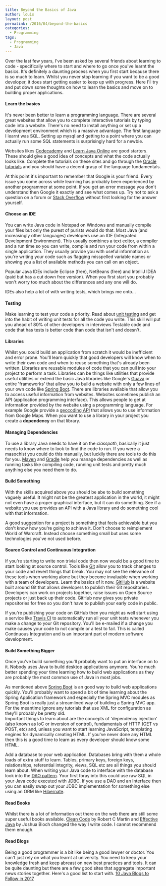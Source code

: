 ```yaml
---
title: Beyond the Basics of Java
author: louis
layout: post
permalink: /2016/04/beyond-the-basics
categories:
  - Programming
tags:
  - Programming
  - Java
---
```


Over the last few years, I've been asked by several friends about learning to code - 
specifically where to start and where to go once you've learnt the basics. It's definitely
a daunting process when you first start because there is so much to learn. Whilst you never
stop learning if you want to be a good developer, it does start getting easier to keep up
with progress. Here I'll try and put down some thoughts on how to learn the basics and 
move on to building proper applications.

#### Learn the basics

It's never been better to learn a programming language. There are several great websites 
that allow you to complete interactive tutorials by typing code into a website. There's
no need to install anything or set up a development environment which is a massive 
advantage. The first language I learnt was SQL. Setting up mysql and getting to a point 
where you can actually run some SQL statements is surprisingly hard for a newbie.

Websites likes [Codecademy](https://www.codecademy.com) and 
[Learn Java Online](https://www.learnjavaonline.org) are good starters. These should give 
a good idea of concepts and what the code actually looks like. Complete the tutorials on 
these sites and go through the [Oracle tutorials](http://docs.oracle.com/javase/tutorial/java/)
and you should have a decent grasp of the language fundamentals.

At this point it's important to remember that Google is your friend. Every issue you come
across while learning has probably been experienced by another programmer at some point. 
If you get an error message you don't understand then Google it exactly and see what comes 
up. Try not to ask a question on a forum or [Stack Overflow](http://stackoverflow.com) 
without first looking for the answer yourself.

#### Choose an IDE
You can write Java code in Notepad on Windows and manually compile your files but only the 
purest of purists would do that. Most Java (and increasingly other languages) developers 
use an IDE (Integrated Development Environment). This usually combines a text editor, 
a compiler and a run time so you can write, compile and run your code from within a single
application. They usually provide you with useful information as you're writing your code
such as flagging misspelled variable names or showing you a list of available methods you
can call on an object. 

Popular Java IDEs include Eclipse (free), NetBeans (free) and IntelliJ IDEA (paid but has 
a cut down free version). When you first start you probably won't worry too much about
the differences and any one will do.

IDEs also help a lot of with writing tests, which brings me onto...

#### Testing

Make learning to test your code a priority. Read about [unit testing](https://martinfowler.com/bliki/UnitTest.html) 
and get into the habit of writing unit tests for all the code you write. 
This skill will put you ahead of 80% of other developers in interviews
Testable code and code that has tests is better code than code that isn't and doesn't.

#### Libraries
Whilst you could build an application from scratch it would be inefficient and error prone.
You'll learn quickly that good developers will know when to write their own code and when
to reuse something that's already been written. Libraries are reusable modules of code that
you can pull into your project to perform a task. Libraries can be things like utilities 
that provide useful utilities or extend the basic Java libraries like Google's 
[Guava](https://github.com/google/guava) or entire 'frameworks' that allow you to build a 
website with only a few lines of your own code like
[Spring Boot](https://spring.io/guides/gs/spring-boot/). There are libraries available that
allow you to access useful information from websites. Websites sometimes publish
an API (application programming interface). This allows people to get at information provided
by the website using a programming language. For example Google provide a 
[geocoding API](https://developers.google.com/maps/documentation/geocoding/intro) that 
allows you to use information from Google Maps. 
When you want to use a library in your project you create a **dependency** on that library. 
 
#### Managing Dependencies
To use a library Java needs to have it on the *classpath*, basically it just needs to 
know where to look to find the code to run. If you were a masochist you could do this
manually, but luckily there are tools to do this for you. [Maven](http://maven.apache.org) 
and [Gradle](https://gradle.org) help you manage dependencies as well as running tasks
like compiling code, running unit tests and pretty much anything else you need them to do.

#### Build Something
With the skills acquired above you should be abe to build something vaguely useful. It might
not be the greatest application in the world, it might not even have a proper graphical 
interface, but it can do something. See if a website you use provides an API with a Java 
library and do something cool with that information.
 
A good suggestion for a project is something that feels achievable but you don't know how
you're going to achieve it. Don't choose to reimplement World of Warcraft. Instead choose
something small but uses some technologies you've not used before.

#### Source Control and Continuous Integration
If you're starting to write non trivial code then now would be a good time to start looking
at source control. Tools like [Git](https://git-scm.com) allow you to track changes to your
code and revert things that break. You may not see the relevance of these tools when
working alone but they become invaluable when working with a team of developers. Learn the
basics of it now. [GitHub](https://github.com) is a website built around Git that allows
developers to publish their Git repositories. Developers can work on projects together,
raise issues on Open Source projects or just back up their code. GitHub now gives you
private repositories for free so you don't have to publish your early code in public.

If you're publishing your code on GitHub then you might as well start using a service like
[Travis CI](https://travis-ci.org) to automatically run all your unit tests whenever you
make a change to your Git repository. You'll be e-mailed if a change you make causes
your code to not compile or a test to fail. This is called Continuous Integration and is
an important part of modern software development.
 
#### Build Something Bigger
Once you've build something you'll probably want to put an interface on to it. Nobody uses
Java to build desktop applications anymore. You're much better spending your time learning
how to build web applications as they are probably the most common use of Java in most jobs.

As mentioned above [Spring Boot](https://spring.io/guides/gs/spring-boot/) is an good way
to build web applications quickly. You'll probably want to spend a bit of time learning
about the Spring Application framework and especially the Spring MVC modules as Spring 
Boot is really just a streamlined way of building a Spring MVC app. For the meantime
ignore any tutorials that use XML for configuration as they'll probably be pretty old.  
Important things to learn about are the concepts of 'dependency injection' (also known 
as IoC or inversion of control), fundamentals of HTTP (GET vs POST, etc) and, unless 
you want to start learning JavaScript, templating engines for dynamically creating HTML. 
If you've never done any HTML then this is a good time to learn as every developer 
should know some HTML.

Add a database to your web application. Databases bring with them a whole loads of extra
stuff to learn. Tables, primary keys, foreign keys, relationships, referential integrity,
views, SQL etc are all things you should learn about. When writing your Java code to
interface with the database look into the 
[DAO pattern](http://www.oracle.com/technetwork/java/dataaccessobject-138824.html).
Your first foray into this could use raw SQL in your Java code executed with JDBC.
If you use a DAO and an Interface then you can easily swap out your JDBC implementation
for something else using an ORM like [Hibernate](http://hibernate.org/orm/).

#### Read Books
Whilst there is a lot of information out there on the web there are still some super
useful books available. [Clean Code](https://www.amazon.co.uk/Clean-Code-Handbook-Software-Craftsmanship/dp/0132350882)
by Robert C Martin and [Effective Java](https://www.amazon.co.uk/Effective-Java-Second-Joshua-Bloch/dp/0321356683)
by Joshua Bloch changed the way I write code. I cannot recommend them enough.
 
#### Read Blogs
Being a good programmer is a bit like being a good lawyer or doctor. You can't just rely
on what you learnt at university. You need to keep your knowledge fresh and keep abreast
on new best practices and tools. It can be quite daunting but there are a few good sites
that aggregate important news stories together. Here's a good list to start with. 
[10 Java Blogs to Follow in 2017](https://www.sitepoint.com/10-java-blogs-follow-2017/)